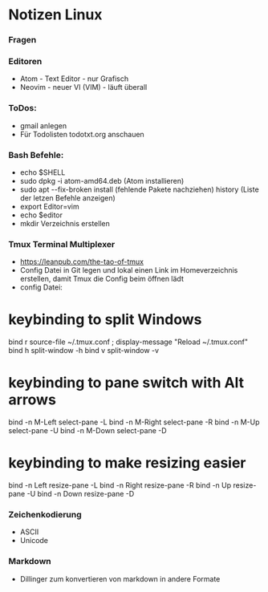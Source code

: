 # Notizen Linux

### Fragen


### Editoren
- Atom - Text Editor - nur Grafisch
- Neovim - neuer VI (VIM) - läuft überall

### ToDos:
- gmail anlegen
- Für Todolisten todotxt.org anschauen

### Bash Befehle:
- echo $SHELL
- sudo dpkg -i atom-amd64.deb (Atom installieren)
- sudo apt --fix-broken install (fehlende Pakete nachziehen)
history (Liste der letzen Befehle anzeigen)
- export Editor=vim
- echo $editor
- mkdir <name> Verzeichnis erstellen

### Tmux Terminal Multiplexer
- https://leanpub.com/the-tao-of-tmux
- Config Datei in Git legen und lokal einen Link im Homeverzeichnis erstellen, damit Tmux die Config beim öffnen lädt
- config Datei:
# keybinding to split Windows
bind r source-file ~/.tmux.conf \; display-message "Reload ~/.tmux.conf"
bind h split-window -h
bind v split-window -v

# keybinding to pane switch with Alt arrows
bind -n M-Left select-pane -L
bind -n M-Right select-pane -R
bind -n M-Up select-pane -U
bind -n M-Down select-pane -D

# keybinding to make resizing easier
bind -n Left resize-pane -L
bind -n Right resize-pane -R
bind -n Up resize-pane -U
bind -n Down resize-pane -D



### Zeichenkodierung
- ASCII
- Unicode

### Markdown
- Dillinger zum konvertieren von markdown in andere Formate
